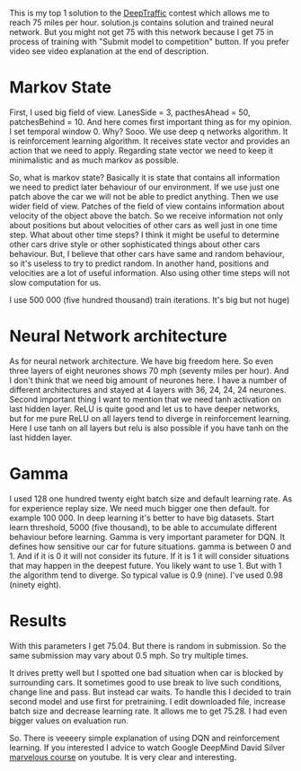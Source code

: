 This is my top 1 solution to the [DeepTraffic](http://selfdrivingcars.mit.edu/deeptrafficjs) contest which allows me to reach 75 miles per hour.
solution.js contains solution and trained neural network. But you might not get 75 with this network because I get 75 in process of training with "Submit model to competition" button.
If you prefer video see video explanation at the end of description.

# Markov State

First, I used big field of view. LanesSide = 3, pacthesAhead = 50, patchesBehind = 10. And here comes first important thing as for my opinion. I set temporal window 0. Why? Sooo. We use deep q networks algorithm. It is reinforcement learning algorithm. It receives state vector and provides an action that we need to apply. Regarding state vector we need to keep it minimalistic and as much markov as possible.

So, what is markov state? Basically it is state that contains all information we need to predict later behaviour of our environment. If we use just one patch above the car we will not be able to predict anything. Then we use wider field of view. Patches of the field of view contains information about velocity of the object above the batch. So we receive information not only about positions but about velocities of other cars as well just in one time step. What about other time steps? I think it might be useful to determine other cars drive style or other sophisticated things about other cars behaviour. But, I believe that other cars have same and random behaviour, so it's useless to try to predict random. In another hand, positions and velocities are a lot of useful information. Also using other time steps will not slow computation for us.

I use 500 000 (five hundred thousand) train iterations. It's big but not huge)

# Neural Network architecture

As for neural network architecture. We have big freedom here. So even three layers of eight neurones shows 70 mph (seventy miles per hour). And I don't think that we need big amount of neurones here. I have a number of different architectures and stayed at 4 layers with 36, 24, 24, 24 neurones.
Second important thing I want to mention that we need tanh activation on last hidden layer. ReLU is quite good and let us to have deeper networks, but for me pure ReLU on all layers tend to diverge in reinforcement learning. Here I use tanh on all layers but relu is also possible if you have tanh on the last hidden layer.

# Gamma

I used 128 one hundred twenty eight batch size and default learning rate.
As for experience replay size. We need much bigger one then default. for example 100 000. In deep learning it's better to have big datasets.
Start learn threshold, 5000 (five thousand), to be able to accumulate different behaviour before learning.
Gamma is very important parameter for DQN. It defines how sensitive our car for future situations. gamma is between 0 and 1.
And if it is 0 it will not consider its future.
If it is 1 it will consider situations that may happen in the deepest future. You likely want to use 1. But with 1 the algorithm tend to diverge. So typical value is 0.9 (nine). I've used 0.98 (ninety eight).

# Results

With this parameters I get 75.04. But there is random in submission. So the same submission may vary about 0.5 mph. So try multiple times.

It drives pretty well but I spotted one bad situation when car is blocked by surrounding cars. It sometimes good to use break to live such conditions, change line and pass. But instead car waits. To handle this I decided to train second model and use first for pretraining. I edit downloaded file, increase batch size and decrease learning rate. It allows me to get 75.28. I had even bigger values on evaluation run.

So. There is veeeery simple explanation of using DQN and reinforcement learning. If you interested I advice to watch Google DeepMind David Silver [marvelous course](https://www.youtube.com/watch?v=2pWv7GOvuf0) on youtube. It is very clear and interesting.
